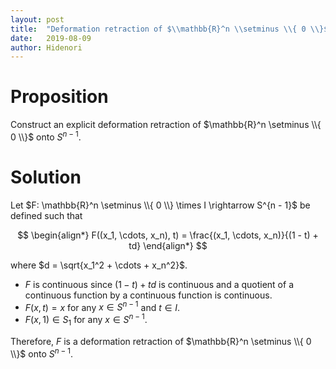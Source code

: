 ```yaml
---
layout: post
title:  "Deformation retraction of $\\mathbb{R}^n \\setminus \\{ 0 \\}$ onto $S^{n - 1}$"
date:   2019-08-09
author: Hidenori
---
```


# Proposition
Construct an explicit deformation retraction of $\mathbb{R}^n \setminus \\{ 0 \\}$ onto $S^{n - 1}$.

# Solution
Let $F: \mathbb{R}^n \setminus \\{ 0 \\} \times I \rightarrow S^{n - 1}$ be defined such that

$$
\begin{align*}
  F((x_1, \cdots, x_n), t) = \frac{(x_1, \cdots, x_n)}{(1 - t) + td}
\end{align*}
$$

where $d = \sqrt{x_1^2 + \cdots + x_n^2}$.

* $F$ is continuous since $(1 - t) + td$ is continuous and a quotient of a continuous function by a continuous function is continuous.
* $F(x, t) = x$ for any $x \in S^{n - 1}$ and $t \in I$.
* $F(x, 1) \in S_1$ for any $x \in S^{n - 1}$.

Therefore, $F$ is a deformation retraction of $\mathbb{R}^n \setminus \\{ 0 \\}$ onto $S^{n - 1}$.

